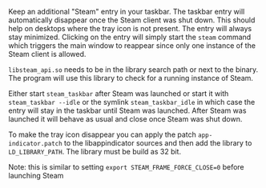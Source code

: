 Keep an additional "Steam" entry in your taskbar.
The taskbar entry will automatically disappear once the Steam client was shut down.
This should help on desktops where the tray icon is not present.
The entry will always stay minimized. Clicking on the entry will simply start
the `steam` command which triggers the main window to reappear since only one
instance of the Steam client is allowed.

`libsteam_api.so` needs to be in the library search path or next to the binary.
The program will use this library to check for a running instance of Steam.

Either start `steam_taskbar` after Steam was launched or start it with `steam_taskbar --idle`
or the symlink `steam_taskbar_idle` in which case the entry will stay in the taskbar
until Steam was launched. After Steam was launched it will behave as usual and close
once Steam was shut down.

To make the tray icon disappear you can apply the patch `app-indicator.patch` to
the libappindicator sources and then add the library to `LD_LIBRARY_PATH`.
The library must be build as 32 bit.

Note: this is similar to setting `export STEAM_FRAME_FORCE_CLOSE=0` before launching Steam
